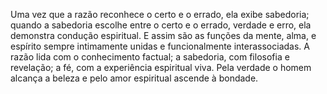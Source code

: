 ﻿Uma vez que a razão reconhece o certo e o errado, ela exibe sabedoria; quando a sabedoria escolhe entre o certo e o errado, verdade e erro, ela demonstra condução espiritual. E assim são as funções da mente, alma, e espírito sempre intimamente unidas e funcionalmente interassociadas. A razão lida com o conhecimento factual; a sabedoria, com filosofia e revelação; a fé, com a experiência espiritual viva. Pela verdade o homem alcança a beleza e pelo amor espiritual ascende à bondade.